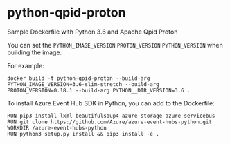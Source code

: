 # python-qpid-proton

Sample Dockerfile with Python 3.6 and Apache Qpid Proton

You can set the `PYTHON_IMAGE_VERSION` `PROTON_VERSION` `PYTHON_VERSION` when building the image.

For example:

```
docker build -t python-qpid-proton --build-arg PYTHON_IMAGE_VERSION=3.6-slim-stretch --build-arg PROTON_VERSION=0.18.1 --build-arg PYTHON__DIR_VERSION=3.6 .
```

To install Azure Event Hub SDK in Python, you can add to the Dockerfile:

```
RUN pip3 install lxml beautifulsoup4 azure-storage azure-servicebus
RUN git clone https://github.com/Azure/azure-event-hubs-python.git
WORKDIR /azure-event-hubs-python
RUN python3 setup.py install && pip3 install -e .
```
